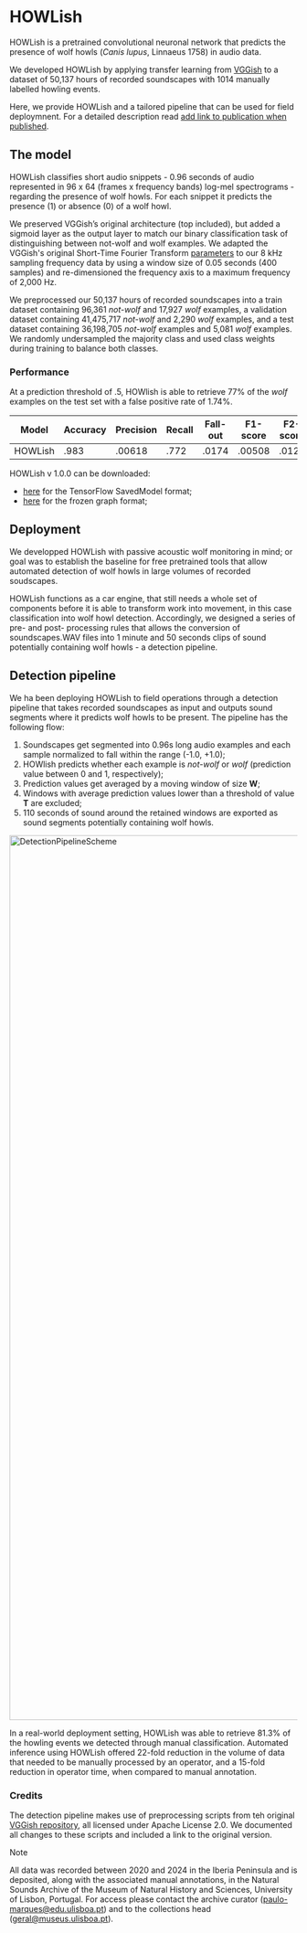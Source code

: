 # HOWLish

HOWLish is a pretrained convolutional neuronal network that predicts the presence of wolf howls (*Canis lupus*, Linnaeus 1758) in audio data. 

We developed HOWLish by applying transfer learning from [VGGish](https://github.com/tensorflow/models/tree/master/research/audioset/vggish) to a dataset of 50,137 hours of recorded soundscapes with 1014 manually labelled howling events. 

Here, we provide HOWLish and a tailored pipeline that can be used for field deploymnent. For a detailed description read <ins>add link to publication when published</ins>.

## The model

HOWLish classifies short audio snippets - 0.96 seconds of audio represented in 96 x 64 (frames x frequency bands) log-mel spectrograms - regarding the presence of wolf howls. For each snippet it predicts the presence (1) or absence (0) of a wolf howl.

We preserved VGGish’s original architecture (top included), but added a sigmoid layer as the output layer to match our binary classification task of distinguishing between not-wolf and wolf examples. We adapted the VGGish's original Short-Time Fourier Transform [parameters](https://github.com/tensorflow/models/blob/master/research/audioset/vggish/vggish_params.py) to our 8 kHz sampling frequency data by using a window size of 0.05 seconds (400 samples) and re-dimensioned the frequency axis to a maximum frequency of 2,000 Hz.

We preprocessed our 50,137 hours of recorded soundscapes into a train dataset containing 96,361 *not-wolf* and 17,927 *wolf* examples, a validation dataset containing 41,475,717 *not-wolf* and 2,290 *wolf* examples, and a test dataset containing 36,198,705 *not-wolf* examples and 5,081 *wolf* examples. We randomly undersampled the majority class and used class weights during training to balance both classes. 

### Performance

At a prediction threshold of .5, HOWlish is able to retrieve 77% of the *wolf* examples on the test set with a false positive rate of 1.74%. 

| Model  | Accuracy | Precision | Recall | Fall-out | F1-score | F2-score | AUC | PRC |
| ------------- | ------------- | ------------- | ------------- | ------------- | ------------- | ------------- | ------------- | ------------- |
| HOWLish  | .983  | .00618  | .772  | .0174  | .00508  | .0123  | .939  | .0897  |

HOWLish v 1.0.0 can be downloaded: 
- [here](https://drive.google.com/file/d/1SdULuhgMdjlN5rLRAPm1dW6M6ASdT6Pp/view?usp=drive_link) for the TensorFlow SavedModel format; 
- [here](https://drive.google.com/file/d/1Sdt5TwN-OteMp7fV7ub9G109d-dSo8du/view?usp=sharing) for the frozen graph format; 

## Deployment

We developped HOWLish with passive acoustic wolf monitoring in mind; or goal was to establish the baseline for free pretrained tools that allow automated detection of wolf howls in large volumes of recorded soudscapes. 

HOWLish functions as a car engine, that still needs a whole set of components before it is able to transform work into movement, in this case classification into wolf howl detection. 
Accordingly, we designed a series of pre- and post- processing rules that allows the conversion of soundscapes.WAV files into 1 minute and 50 seconds clips of sound potentially containing wolf howls - a detection pipeline. 

## Detection pipeline

We ha been deploying HOWLish to field operations through a detection pipeline that takes recorded soundscapes as input and outputs sound segments where it predicts wolf howls to be present. The pipeline has the following flow:

1) Soundscapes get segmented into 0.96s long audio examples and each sample normalized to fall within the range (-1.0, +1.0);
2) HOWlish predicts whether each example is *not-wolf* or *wolf* (prediction value between 0 and 1, respectively);
3) Prediction values get averaged by a moving window of size **W**;
4) Windows with average prediction values lower than a threshold of value **T** are excluded;
5) 110 seconds of sound around the retained windows are exported as sound segments potentially containing wolf howls.

<img width="1549" alt="DetectionPipelineScheme" src="https://github.com/user-attachments/assets/63ca4656-1664-4b89-8ceb-b267bef6f61a">

In a real-world deployment setting, HOWLish was able to retrieve 81.3% of the howling events we detected through manual classification. Automated inference using HOWLish offered 22-fold reduction in the volume of data that needed to be manually processed by an operator, and a 15-fold reduction in operator time, when compared to manual annotation.

### Credits
The detection pipeline makes use of preprocessing scripts from teh original [VGGish repository](https://github.com/tensorflow/models/tree/master/research/audioset/vggish), all licensed under Apache License 2.0. We documented all changes to these scripts and included a link to the original version. 


> [!NOTE]
> All data was recorded between 2020 and 2024 in the Iberia Peninsula and is deposited, along with the associated manual annotations, in the Natural Sounds Archive of the Museum of Natural History and Sciences, University of Lisbon, Portugal. For access please contact the archive curator (paulo-marques@edu.ulisboa.pt) and to the collections head (geral@museus.ulisboa.pt).
